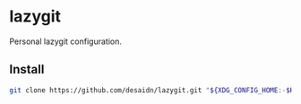 # lazygit

Personal lazygit configuration.

## Install

```bash
git clone https://github.com/desaidn/lazygit.git "${XDG_CONFIG_HOME:-$HOME/.config}"/lazygit
```